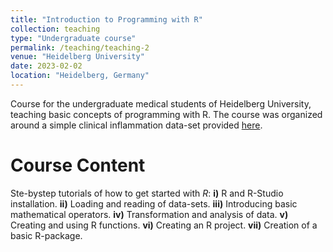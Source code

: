 ```yaml
---
title: "Introduction to Programming with R"
collection: teaching
type: "Undergraduate course"
permalink: /teaching/teaching-2
venue: "Heidelberg University"
date: 2023-02-02
location: "Heidelberg, Germany"
---
```


Course for the undergraduate medical students of Heidelberg University, teaching basic concepts of programming with R. The course was organized around a simple clinical inflammation data-set provided [here](https://github.com/swcarpentry/r-novice-inflammation/).

Course Content
======
Ste-bystep tutorials of how to get started with _R_:
**i)** R and R-Studio installation.
**ii)** Loading and reading of data-sets.
**iii)** Introducing basic mathematical operators.
**iv)** Transformation and analysis of data.
**v)** Creating and using R functions.
**vi)** Creating an R project.
**vii)** Creation of a basic R-package.
